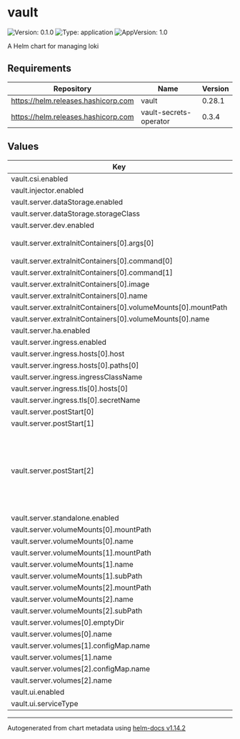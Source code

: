 # vault

![Version: 0.1.0](https://img.shields.io/badge/Version-0.1.0-informational?style=flat-square) ![Type: application](https://img.shields.io/badge/Type-application-informational?style=flat-square) ![AppVersion: 1.0](https://img.shields.io/badge/AppVersion-1.0-informational?style=flat-square)

A Helm chart for managing loki

## Requirements

| Repository | Name | Version |
|------------|------|---------|
| https://helm.releases.hashicorp.com | vault | 0.28.1 |
| https://helm.releases.hashicorp.com | vault-secrets-operator | 0.3.4 |

## Values

| Key | Type | Default | Description |
|-----|------|---------|-------------|
| vault.csi.enabled | bool | `false` |  |
| vault.injector.enabled | bool | `false` |  |
| vault.server.dataStorage.enabled | bool | `true` |  |
| vault.server.dataStorage.storageClass | string | `"csi-disk"` |  |
| vault.server.dev.enabled | bool | `false` |  |
| vault.server.extraInitContainers[0].args[0] | string | `"wget -O /vault/bin/jq https://github.com/stedolan/jq/releases/latest/download/jq-linux64 && \\\nchmod +x /vault/bin/jq\n"` |  |
| vault.server.extraInitContainers[0].command[0] | string | `"/bin/sh"` |  |
| vault.server.extraInitContainers[0].command[1] | string | `"-c"` |  |
| vault.server.extraInitContainers[0].image | string | `"alpine:latest"` |  |
| vault.server.extraInitContainers[0].name | string | `"install-jq"` |  |
| vault.server.extraInitContainers[0].volumeMounts[0].mountPath | string | `"/vault/bin"` |  |
| vault.server.extraInitContainers[0].volumeMounts[0].name | string | `"vault-bin"` |  |
| vault.server.ha.enabled | bool | `false` |  |
| vault.server.ingress.enabled | bool | `true` |  |
| vault.server.ingress.hosts[0].host | string | `"vault.213.250.133.230.nip.io"` |  |
| vault.server.ingress.hosts[0].paths[0] | string | `"/"` |  |
| vault.server.ingress.ingressClassName | string | `"nginx"` |  |
| vault.server.ingress.tls[0].hosts[0] | string | `"vault.213.250.133.230.nip.io"` |  |
| vault.server.ingress.tls[0].secretName | string | `"vault-tls"` |  |
| vault.server.postStart[0] | string | `"/bin/sh"` |  |
| vault.server.postStart[1] | string | `"-c"` |  |
| vault.server.postStart[2] | string | `"MAX_RETRIES=15 \nRETRY_COUNT=0\necho \"trying...\" >> /vault/init-script-bootstrap.log 2>&1\n\nsh /vault/unseal-script.sh >> /vault/unseal-script.log 2>&1  \necho \"unseal vault complete...\" >> /vault/init-script-bootstrap.log 2>&1\n\nwhile [ $RETRY_COUNT -lt $MAX_RETRIES ]; do\n  echo \"loop started...\" >> /vault/init-script-bootstrap.log 2>&1\n  token=$(cat /vault/data/seal.json | /vault/bin/jq -r .root_token)\n  vault login \"$token\" >> /vault/init-script-bootstrap.log 2>&1\n\n  if vault auth list; then\n    sh /vault/init-script.sh >> /vault/init-script-bootstrap.log 2>&1\n    break\n  fi\n\n  RETRY_COUNT=$((RETRY_COUNT + 1))\n  sleep 1\ndone  \n"` |  |
| vault.server.standalone.enabled | bool | `true` |  |
| vault.server.volumeMounts[0].mountPath | string | `"/vault/bin"` |  |
| vault.server.volumeMounts[0].name | string | `"vault-bin"` |  |
| vault.server.volumeMounts[1].mountPath | string | `"/vault/init-script.sh"` |  |
| vault.server.volumeMounts[1].name | string | `"vault-init-script"` |  |
| vault.server.volumeMounts[1].subPath | string | `"init-script.sh"` |  |
| vault.server.volumeMounts[2].mountPath | string | `"/vault/unseal-script.sh"` |  |
| vault.server.volumeMounts[2].name | string | `"vault-unseal-script"` |  |
| vault.server.volumeMounts[2].subPath | string | `"unseal-script.sh"` |  |
| vault.server.volumes[0].emptyDir | object | `{}` |  |
| vault.server.volumes[0].name | string | `"vault-bin"` |  |
| vault.server.volumes[1].configMap.name | string | `"vault-init-script"` |  |
| vault.server.volumes[1].name | string | `"vault-init-script"` |  |
| vault.server.volumes[2].configMap.name | string | `"vault-unseal-script"` |  |
| vault.server.volumes[2].name | string | `"vault-unseal-script"` |  |
| vault.ui.enabled | bool | `true` |  |
| vault.ui.serviceType | string | `"ClusterIP"` |  |

----------------------------------------------
Autogenerated from chart metadata using [helm-docs v1.14.2](https://github.com/norwoodj/helm-docs/releases/v1.14.2)

